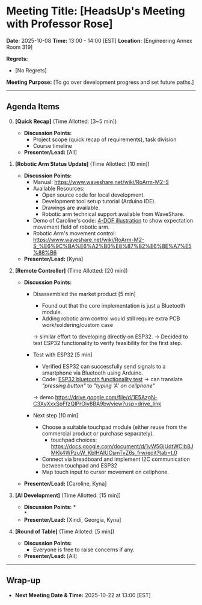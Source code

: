 # Meeting Title: [HeadsUp's Meeting with Professor Rose]

**Date:** 2025-10-08
**Time:** 13:00 - 14:00 [EST]
**Location:** [Engineering Annex Room 319]

**Regrets:**
* [No Regrets]

**Meeting Purpose:**
[To go over development progress and set future paths.]

---

## Agenda Items
0.  **[Quick Recap]** (Time Allotted: [3~5 min])
    *   **Discussion Points:**
        *   Project scope (quick recap of requirements), task division
        *   Course timeline
    *   **Presenter/Lead:** [All]

1.  **[Robotic Arm Status Update]** (Time Allotted: [10 min])
    *   **Discussion Points:**
        *   Manual: <https://www.waveshare.net/wiki/RoArm-M2-S>
        *   Available Resources:
            *   Open source code for local development.
            *   Development tool setup tutorial (Arduino IDE).
            *   Drawings are available.
            *   Robotic arm technical support available from WaveShare.
        *   Demo of Caroline's code: [4-DOF illustration](/Code/arm4dof_test.py) to show expectation movement field of robotic arm.
        *   Robotic Arm's movement control: <https://www.waveshare.net/wiki/RoArm-M2-S_%E6%9C%BA%E6%A2%B0%E8%87%82%E6%8E%A7%E5%88%B6>
    *   **Presenter/Lead:** [Kyna]

2.  **[Remote Controller]** (Time Allotted: [20 min])
    *   **Discussion Points:**
        *   Disassembled the market product [5 min]
            *   Found out that the core implementation is just a Bluetooth module.
            *   Adding robotic arm control would still require extra PCB work/soldering/custom case

            -> similar effort to developing directly on ESP32. → Decided to test ESP32 functionality to verify feasibility for the first step.

        *   Test with ESP32 [5 min]
            *   Verified ESP32 can successfully send signals to a smartphone via Bluetooth using Arduino.
            *   Code: [ESP32 bluetooth functionality test](/Code/ESP32_BLTconnect_test.ino) -> can translate _"pressing button"_ to _"typing 'A' on cellphone"_
              
             ->   demo <https://drive.google.com/file/d/1E5AzgN-C3XyXxxSpFfzQIPrOiy8BA9bv/view?usp=drive_link>
        *   Next step [10 min]
            *   Choose a suitable touchpad module (either reuse from the commercial product or purchase separately).
                * touchpad choices: <https://docs.google.com/document/d/1vW5GjUdtWCIb8JMKk4WPzuW_KblHAIUCsmTvZ6s_frw/edit?tab=t.0>
            *   Connect via breadboard and implement I2C communication between touchpad and ESP32
            *   Map touch input to cursor movement on cellphone.

    *   **Presenter/Lead:** [Caroline, Kyna]

3.  **[AI Development]** (Time Allotted: [15 min])
    *   **Discussion Points:**
        *   
        *   
    *   **Presenter/Lead:** [Xindi, Georgia, Kyna]

4.  **[Round of Table]** (Time Alloted: [5 min])
    *   **Discussion Points:**
        *   Everyone is free to raise concerns if any.
    *   **Presenter/Lead:** [All]


---
<!--
## Action Items

*   **[Action Item 1 Description]**
    *   **Assigned To:** [Name]
    *   **Due Date:** YYYY-MM-DD

*   **[Action Item 2 Description]**
    *   **Assigned To:** [Name]
    *   **Due Date:** YYYY-MM-DD

---
-->

## Wrap-up

*   **Next Meeting Date & Time:** 2025-10-22 at 13:00 [EST]
<!--
*   **Future Agenda Items/Parking Lot:**
    *   [Item 1 for future discussion]
    *   [Item 2 for future discussion]
-->
